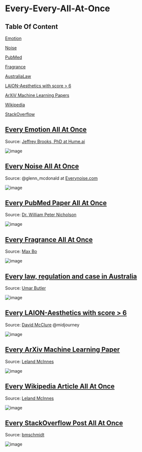 # Every-Every-All-At-Once

## Table Of Content

[Emotion](#Emotion)

[Noise](#Noise)

[PubMed](#PubMed)  

[Fragrance](#Fragrance)

[AustraliaLaw](#AustraliaLaw)

[LAION-Aesthetics with score > 6](#Laion)

[ArXiV Machine Learning Papers](#ArXivML)

[Wikipedia](#Wikipedia)

[StackOverflow](#so)









<a name="Emotion"/>

## [Every Emotion All At Once](https://www.hume.ai/blog/what-is-semantic-space-theory)
Source: [Jeffrey Brooks, PhD at Hume.ai](https://www.hume.ai/blog/what-is-semantic-space-theory)

![image](https://github.com/gm-is/Every-Every-All-At-Once/assets/42724114/d3f994d9-a71d-4f9a-a44b-011580c583fe)




<a name="Noise"/>

## [Every Noise All At Once](https://everynoise.com/)
Source: @glenn_mcdonald at [Everynoise.com](https://everynoise.com/)

![image](https://github.com/gm-is/Every-Every-All-At-Once/assets/42724114/39f4190c-842f-4fc2-9aa0-c62621c995d1)




<a name="PubMed"/>

## [Every PubMed Paper All At Once](https://www.williampnicholson.com/topic-modelling/)
Source: [Dr.  William Peter Nicholson](https://www.williampnicholson.com/topic-modelling/)

![image](https://github.com/gm-is/Every-Every-All-At-Once/assets/42724114/667e9b74-93f8-48aa-ac9a-f910d4b2b4da)




<a name="Fragrance"/>

## [Every Fragrance All At Once](https://observablehq.com/@55th/every-fragrance-at-once)
Source: [Max Bo](https://observablehq.com/user/@mjbo)

![image](https://github.com/gm-is/Every-Every-All-At-Once/assets/42724114/4df0a98e-c311-4c75-820c-0f3fc4c6fe2e)




<a name="AustraliaLaw"/>

## [Every law, regulation and case in Australia](https://umarbutler.com/mapping-almost-every-law-regulation-and-case-in-australia/)
Source: [Umar Butler](https://umarbutler.com/mapping-almost-every-law-regulation-and-case-in-australia/)

![image](https://github.com/gm-is/Every-Every-All-At-Once/assets/42724114/20090182-0a62-42e8-aeff-93de8e5e4960)




<a name="Laion"/>

## [Every LAION-Aesthetics with score > 6](https://huggingface.co/datasets/dclure/laion-aesthetics-12m-umap/blob/b0179749412b9ef88194e486f7069bb8ced4aa15/README.md)
Source: [David McClure](https://twitter.com/clured) @midjourney

![image](https://github.com/gm-is/Every-Every-All-At-Once/assets/42724114/d1984358-3ab9-4472-ba3f-8c2304ba560e)




<a name="ArXivML"/>

## [Every ArXiv Machine Learning Paper](https://lmcinnes.github.io/datamapplot_examples/ArXiv_data_map_example.html)
Source: [Leland McInnes](https://github.com/lmcinnes)

![image](https://github.com/gm-is/Every-Every-All-At-Once/assets/42724114/ad0c31b2-cf17-4353-9f49-182d9b82a0a1)




<a name="Wikipedia"/>

## [Every Wikipedia Article All At Once](https://lmcinnes.github.io/datamapplot_examples/Wikipedia_data_map_example.html)
Source: [Leland McInnes](https://github.com/lmcinnes)

![image](https://github.com/gm-is/Every-Every-All-At-Once/assets/42724114/fdf264ee-9bd0-48c1-a07c-12af42f9dc40)




<a name="so"/>

## [Every StackOverflow Post All At Once](https://atlas.nomic.ai/data/bmschmidt/vertex-ai-embeddings-of-stack-overflow-posts/map)
Source: [bmschmidt](https://atlas.nomic.ai/data/bmschmidt)

![image](https://github.com/gm-is/Every-Every-All-At-Once/assets/42724114/5813193a-7190-45ba-999a-8a646a53ccc8)
